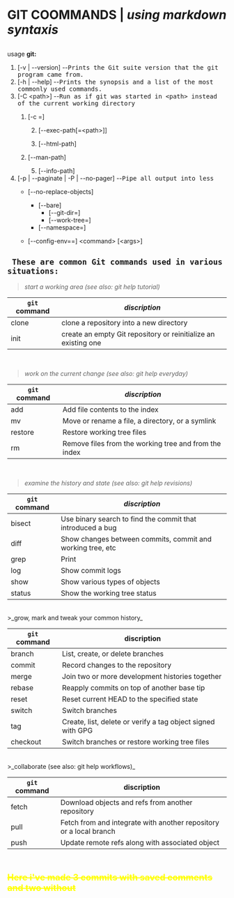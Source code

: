 
#  GIT COOMMANDS | _using markdown syntaxis_
## <GIT>
usage **git:**
 1. [-v | --version] --<tt>Prints the Git suite version that the git program came from.</tt>
 2. [-h | --help] --<tt>Prints the synopsis and a list of the most commonly used commands.</tt>
 3. [-C  \<path>] --<tt>Run as if git was started in \<path> instead of the current working directory</tt>
    1. [-c <name>=<value>]

        2. [--exec-path[=\<path>]] 
        
        3. [--html-path]
    4. [--man-path]

        5. [--info-path]
4. [-p | --paginate | -P | --no-pager] --<tt>Pipe all output into less</tt>
    * [--no-replace-objects] 
        - [--bare]
            - [--git-dir=<path>]
            - [--work-tree=<path>]
        - [--namespace=<name>]
        
        
    * [--config-env=<name>=<envvar>] \<command>  [\<args>]

## ``` These are common Git commands used in various situations:```

>_start a working area (see also: git help tutorial)_


|`git` **command**| _discription_|
|-----------------|----------------|
|clone            | clone a repository into a new directory|
|init             | create an empty Git repository or reinitialize an existing one|
<br>


>_work on the current change (see also: git help everyday)_

|`git` **command**|_discription_|
|-----------------|----------------|
|add              | Add file contents to the index                        |
|mv               | Move or rename a file, a directory, or a symlink      |
|restore          | Restore working tree files                            |
|rm               | Remove files from the working tree and from the index |

<br>

>_examine the history and state (see also: git help revisions)_

|`git` **command**| _discription_|
|-----------------|--------------|
|bisect           | Use binary search to find the commit that introduced a bug |
|diff             | Show changes between commits, commit and working tree, etc |
|grep             | Print |lines| matching a pattern                             |
|log              | Show commit logs                                           |
|show             | Show various types of objects                              |
|status           | Show the working tree status                               |
<br>
>_grow, mark and tweak your common history_

|`git` **command**|**discription**|
|---------------|---------------|
|branch         | List, create, or delete branches                          |        
|commit         | Record changes to the repository                          |
|merge          | Join two or more development histories together           |
|rebase         | Reapply commits on top of another base tip                |
|reset          | Reset current HEAD to the specified state                 |
|switch         | Switch branches                                           | 
|tag            | Create, list, delete or verify a tag object signed with GPG|
|checkout       | Switch branches or restore working tree files             |
<br>
>_collaborate (see also: git help workflows)_

|`git` **command**|**discription**|
|---------------|---------------|
|fetch          | Download objects and refs from another repository          |
|pull           | Fetch from and integrate with another repository or a local branch|
|push           | Update remote refs along with associated object|
<br>

<span style="color:yellow;font-weight:700;font-size:20px">

~~Here i've made 3 commits with saved comments  and two without~~

</span>
<br>
